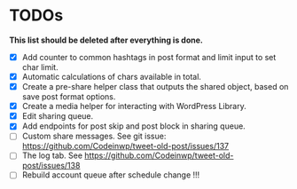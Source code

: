 # TODOs

**This list should be deleted after everything is done.**

- [x] Add counter to common hashtags in post format and limit input to set char limit.
- [x] Automatic calculations of chars available in total.
- [x] Create a pre-share helper class that outputs the shared object, based on save post format options.
- [x] Create a media helper for interacting with WordPress Library.
- [x] Edit sharing queue.
- [x] Add endpoints for post skip and post block in sharing queue.
- [ ] Custom share messages. See git issue: https://github.com/Codeinwp/tweet-old-post/issues/137
- [ ] The log tab. See https://github.com/Codeinwp/tweet-old-post/issues/138
- [ ] Rebuild account queue after schedule change !!!